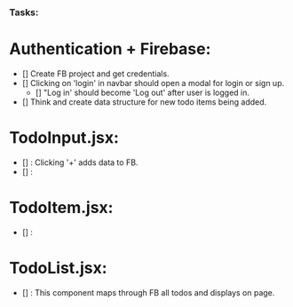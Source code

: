 ### Tasks:

<!-- ! Note: Focus on pure functions - single responsibility! -->

# Authentication + Firebase:

- [] Create FB project and get credentials.
- [] Clicking on 'login' in navbar should open a modal for login or sign up.
  - [] "Log in' should become 'Log out' after user is logged in.
- [] Think and create data structure for new todo items being added.

# TodoInput.jsx:

- [] : Clicking '+' adds data to FB.
- [] :

# TodoItem.jsx:

- [] :

# TodoList.jsx:

- [] : This component maps through FB all todos and displays on page.
